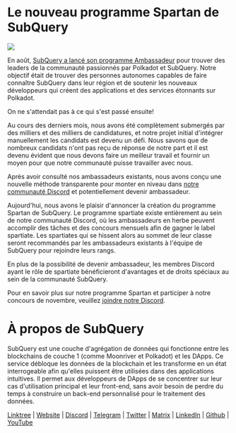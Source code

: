 # Le nouveau programme Spartan de SubQuery

![](https://miro.medium.com/max/1400/1*k5cScGKMiC45i_N-em3x0Q.png)

En août, [SubQuery a lancé son programme Ambassadeur](https://subquery.medium.com/introducing-the-subquery-ambassador-program-aa82613ab804) pour trouver des leaders de la communauté passionnés par Polkadot et SubQuery. Notre objectif était de trouver des personnes autonomes capables de faire connaître SubQuery dans leur région et de soutenir les nouveaux développeurs qui créent des applications et des services étonnants sur Polkadot.

On ne s'attendait pas à ce qui s'est passé ensuite!

Au cours des derniers mois, nous avons été complètement submergés par des milliers et des milliers de candidatures, et notre projet initial d'intégrer manuellement les candidats est devenu un défi. Nous savons que de nombreux candidats n'ont pas reçu de réponse de notre part et il est devenu évident que nous devons faire un meilleur travail et fournir un moyen pour que notre communauté puisse travailler avec nous.

Après avoir consulté nos ambassadeurs existants, nous avons conçu une nouvelle méthode transparente pour monter en niveau dans [notre communauté Discord](https://discord.com/invite/subquery) et potentiellement devenir ambassadeur.

Aujourd'hui, nous avons le plaisir d'annoncer la création du programme Spartan de SubQuery. Le programme spartiate existe entièrement au sein de notre communauté Discord, où les ambassadeurs en herbe peuvent accomplir des tâches et des concours mensuels afin de gagner le label spartiate. Les spartiates qui se hissent alors au sommet de leur classe seront recommandés par les ambassadeurs existants à l'équipe de SubQuery pour rejoindre leurs rangs.

En plus de la possibilité de devenir ambassadeur, les membres Discord ayant le rôle de spartiate bénéficieront d'avantages et de droits spéciaux au sein de la communauté SubQuery.

Pour en savoir plus sur notre programme Spartan et participer à notre concours de novembre, veuillez [joindre notre Discord](https://discord.com/invite/subquery).

# À propos de SubQuery

SubQuery est une couche d'agrégation de données qui fonctionne entre les blockchains de couche 1 (comme Moonriver et Polkadot) et les DApps. Ce service débloque les données de la blockchain et les transforme en un état interrogeable afin qu'elles puissent être utilisées dans des applications intuitives. Il permet aux développeurs de DApps de se concentrer sur leur cas d'utilisation principal et leur front-end, sans avoir besoin de perdre du temps à construire un back-end personnalisé pour le traitement des données.

​​[Linktree](https://linktr.ee/subquerynetwork) | [Website](https://subquery.network/) | [Discord](https://discord.com/invite/78zg8aBSMG) | [Telegram](https://t.me/subquerynetwork) | [Twitter](https://twitter.com/subquerynetwork) | [Matrix](https://matrix.to/#/#subquery:matrix.org) | [LinkedIn](https://www.linkedin.com/company/subquery) | [Github](https://github.com/subquery/subql) | [YouTube](https://www.youtube.com/channel/UCi1a6NUUjegcLHDFLr7CqLw)
